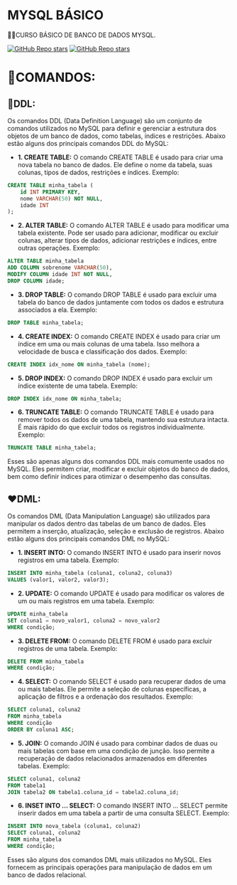 # MYSQL BÁSICO
👨‍⚖️CURSO BÁSICO DE BANCO DE DADOS MYSQL.

[![GitHub Repo stars](https://img.shields.io/badge/VILHALVA-GITHUB-03A9F4?logo=github)](https://github.com/VILHALVA) 
[![GitHub Repo stars](https://img.shields.io/badge/-PLAYLIST%20DO%20YOUTUBE-blueviolet)](https://youtube.com/playlist?list=PLHz_AreHm4dkBs-795Dsgvau_ekxg8g1r)

# 💝COMANDOS:
## 💚DDL:
Os comandos DDL (Data Definition Language) são um conjunto de comandos utilizados no MySQL para definir e gerenciar a estrutura dos objetos de um banco de dados, como tabelas, índices e restrições. Abaixo estão alguns dos principais comandos DDL do MySQL:
* **1. CREATE TABLE:** O comando CREATE TABLE é usado para criar uma nova tabela no banco de dados. Ele define o nome da tabela, suas colunas, tipos de dados, restrições e índices.
Exemplo:
```sql
CREATE TABLE minha_tabela (
    id INT PRIMARY KEY,
    nome VARCHAR(50) NOT NULL,
    idade INT
);
```
* **2. ALTER TABLE:** O comando ALTER TABLE é usado para modificar uma tabela existente. Pode ser usado para adicionar, modificar ou excluir colunas, alterar tipos de dados, adicionar restrições e índices, entre outras operações.
Exemplo:
```sql
ALTER TABLE minha_tabela
ADD COLUMN sobrenome VARCHAR(50),
MODIFY COLUMN idade INT NOT NULL,
DROP COLUMN idade;
```
* **3. DROP TABLE:** O comando DROP TABLE é usado para excluir uma tabela do banco de dados juntamente com todos os dados e estrutura associados a ela.
Exemplo:
```sql
DROP TABLE minha_tabela;
```
* **4. CREATE INDEX:** O comando CREATE INDEX é usado para criar um índice em uma ou mais colunas de uma tabela. Isso melhora a velocidade de busca e classificação dos dados.
Exemplo:
```sql
CREATE INDEX idx_nome ON minha_tabela (nome);
```
* **5. DROP INDEX:** O comando DROP INDEX é usado para excluir um índice existente de uma tabela.
Exemplo:
```sql
DROP INDEX idx_nome ON minha_tabela;
```
* **6. TRUNCATE TABLE:** O comando TRUNCATE TABLE é usado para remover todos os dados de uma tabela, mantendo sua estrutura intacta. É mais rápido do que excluir todos os registros individualmente.
Exemplo:
```sql
TRUNCATE TABLE minha_tabela;
```
Esses são apenas alguns dos comandos DDL mais comumente usados no MySQL. Eles permitem criar, modificar e excluir objetos do banco de dados, bem como definir índices para otimizar o desempenho das consultas.

## ❤DML:
Os comandos DML (Data Manipulation Language) são utilizados para manipular os dados dentro das tabelas de um banco de dados. Eles permitem a inserção, atualização, seleção e exclusão de registros. Abaixo estão alguns dos principais comandos DML no MySQL:
* **1. INSERT INTO:** O comando INSERT INTO é usado para inserir novos registros em uma tabela.
Exemplo:
```sql
INSERT INTO minha_tabela (coluna1, coluna2, coluna3)
VALUES (valor1, valor2, valor3);
```
* **2. UPDATE:** O comando UPDATE é usado para modificar os valores de um ou mais registros em uma tabela.
Exemplo:
```sql
UPDATE minha_tabela
SET coluna1 = novo_valor1, coluna2 = novo_valor2
WHERE condição;
```
* **3. DELETE FROM:** O comando DELETE FROM é usado para excluir registros de uma tabela.
Exemplo:
```sql
DELETE FROM minha_tabela
WHERE condição;
```
* **4. SELECT:** O comando SELECT é usado para recuperar dados de uma ou mais tabelas. Ele permite a seleção de colunas específicas, a aplicação de filtros e a ordenação dos resultados.
Exemplo:
```sql
SELECT coluna1, coluna2
FROM minha_tabela
WHERE condição
ORDER BY coluna1 ASC;
```
* **5. JOIN:** O comando JOIN é usado para combinar dados de duas ou mais tabelas com base em uma condição de junção. Isso permite a recuperação de dados relacionados armazenados em diferentes tabelas.
Exemplo:
```sql
SELECT coluna1, coluna2
FROM tabela1
JOIN tabela2 ON tabela1.coluna_id = tabela2.coluna_id;
```
* **6. INSET INTO ... SELECT:** O comando INSERT INTO ... SELECT permite inserir dados em uma tabela a partir de uma consulta SELECT.
Exemplo:
```sql
INSERT INTO nova_tabela (coluna1, coluna2)
SELECT coluna1, coluna2
FROM minha_tabela
WHERE condição;
```
Esses são alguns dos comandos DML mais utilizados no MySQL. Eles fornecem as principais operações para manipulação de dados em um banco de dados relacional.

